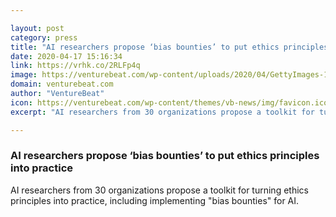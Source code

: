 ```yaml
---

layout: post
category: press
title: "AI researchers propose ‘bias bounties’ to put ethics principles into practice"
date: 2020-04-17 15:16:34
link: https://vrhk.co/2RLFp4q
image: https://venturebeat.com/wp-content/uploads/2020/04/GettyImages-1199708189.jpg?w=1200&strip=all
domain: venturebeat.com
author: "VentureBeat"
icon: https://venturebeat.com/wp-content/themes/vb-news/img/favicon.ico
excerpt: "AI researchers from 30 organizations propose a toolkit for turning ethics principles into practice, including implementing \"bias bounties\" for AI."

---
```


### AI researchers propose ‘bias bounties’ to put ethics principles into practice

AI researchers from 30 organizations propose a toolkit for turning ethics principles into practice, including implementing "bias bounties" for AI.